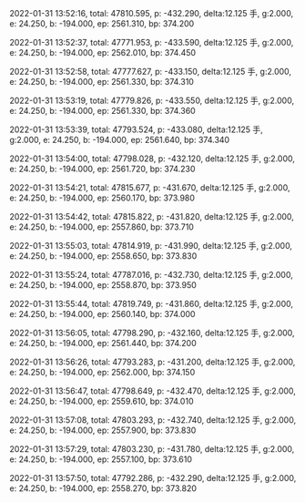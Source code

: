 2022-01-31 13:52:16, total: 47810.595, p: -432.290, delta:12.125 手, g:2.000, e: 24.250, b: -194.000, ep: 2561.310, bp: 374.200

2022-01-31 13:52:37, total: 47771.953, p: -433.590, delta:12.125 手, g:2.000, e: 24.250, b: -194.000, ep: 2562.010, bp: 374.450

2022-01-31 13:52:58, total: 47777.627, p: -433.150, delta:12.125 手, g:2.000, e: 24.250, b: -194.000, ep: 2561.330, bp: 374.310

2022-01-31 13:53:19, total: 47779.826, p: -433.550, delta:12.125 手, g:2.000, e: 24.250, b: -194.000, ep: 2561.330, bp: 374.360

2022-01-31 13:53:39, total: 47793.524, p: -433.080, delta:12.125 手, g:2.000, e: 24.250, b: -194.000, ep: 2561.640, bp: 374.340

2022-01-31 13:54:00, total: 47798.028, p: -432.120, delta:12.125 手, g:2.000, e: 24.250, b: -194.000, ep: 2561.720, bp: 374.230

2022-01-31 13:54:21, total: 47815.677, p: -431.670, delta:12.125 手, g:2.000, e: 24.250, b: -194.000, ep: 2560.170, bp: 373.980

2022-01-31 13:54:42, total: 47815.822, p: -431.820, delta:12.125 手, g:2.000, e: 24.250, b: -194.000, ep: 2557.860, bp: 373.710

2022-01-31 13:55:03, total: 47814.919, p: -431.990, delta:12.125 手, g:2.000, e: 24.250, b: -194.000, ep: 2558.650, bp: 373.830

2022-01-31 13:55:24, total: 47787.016, p: -432.730, delta:12.125 手, g:2.000, e: 24.250, b: -194.000, ep: 2558.870, bp: 373.950

2022-01-31 13:55:44, total: 47819.749, p: -431.860, delta:12.125 手, g:2.000, e: 24.250, b: -194.000, ep: 2560.140, bp: 374.000

2022-01-31 13:56:05, total: 47798.290, p: -432.160, delta:12.125 手, g:2.000, e: 24.250, b: -194.000, ep: 2561.440, bp: 374.200

2022-01-31 13:56:26, total: 47793.283, p: -431.200, delta:12.125 手, g:2.000, e: 24.250, b: -194.000, ep: 2562.000, bp: 374.150

2022-01-31 13:56:47, total: 47798.649, p: -432.470, delta:12.125 手, g:2.000, e: 24.250, b: -194.000, ep: 2559.610, bp: 374.010

2022-01-31 13:57:08, total: 47803.293, p: -432.740, delta:12.125 手, g:2.000, e: 24.250, b: -194.000, ep: 2557.900, bp: 373.830

2022-01-31 13:57:29, total: 47803.230, p: -431.780, delta:12.125 手, g:2.000, e: 24.250, b: -194.000, ep: 2557.100, bp: 373.610

2022-01-31 13:57:50, total: 47792.286, p: -432.290, delta:12.125 手, g:2.000, e: 24.250, b: -194.000, ep: 2558.270, bp: 373.820